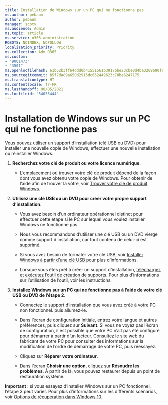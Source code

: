 ```yaml
---
title: Installation de Windows sur un PC qui ne fonctionne pas
ms.author: pebaum
author: pebaum
manager: scotv
ms.audience: Admin
ms.topic: article
ms.service: o365-administration
ROBOTS: NOINDEX, NOFOLLOW
localization_priority: Priority
ms.collection: Adm_O365
ms.custom:
- "9001473"
- "3501"
ms.openlocfilehash: 61b52b3ff64ddd0b41551561b3917bbe23cbe0d4ba3209b90f9079bef2c18225
ms.sourcegitcommit: b5f7da89a650d2915dc652449623c78be6247175
ms.translationtype: HT
ms.contentlocale: fr-FR
ms.lasthandoff: 08/05/2021
ms.locfileid: "54055444"
---
```

# <a name="install-windows-on-a-nonfunctional-pc"></a>Installation de Windows sur un PC qui ne fonctionne pas

Vous pouvez utiliser un support d’installation (clé USB ou DVD) pour installer une nouvelle copie de Windows, effectuer une nouvelle installation ou réinstaller Windows.

1. **Recherchez votre clé de produit ou votre licence numérique**.

    - L’emplacement où trouver votre clé de produit dépend de la façon dont vous avez obtenu votre copie de Windows. Pour obtenir de l’aide afin de trouver la vôtre, voir [Trouver votre clé de produit Windows](https://support.microsoft.com/help/10749/windows-10-find-product-key). 

2. **Utilisez une clé USB ou un DVD pour créer votre propre support d’installation**.

    - Vous avez besoin d’un ordinateur opérationnel distinct pour effectuer cette étape si le PC sur lequel vous voulez installer Windows ne fonctionne pas.

    - Nous vous recommandons d’utiliser une clé USB ou un DVD vierge comme support d’installation, car tout contenu de celui-ci est supprimé.

    - Si vous avez besoin de formater votre clé USB, voir [Installer Windows à partir d’une clé USB](https://docs.microsoft.com/windows-hardware/manufacture/desktop/install-windows-from-a-usb-flash-drive) pour plus d’informations.

    - Lorsque vous êtes prêt à créer un support d’installation, [téléchargez et exécutez l’outil de création de supports](https://www.microsoft.com/software-download/windows10). Pour plus d’informations sur l’utilisation de l’outil, voir les instructions.

3. **Installez Windows sur un PC qui ne fonctionne pas à l’aide de votre clé USB ou DVD de l’étape 2**.

    - Connectez le support d’installation que vous avez créé à votre PC non fonctionnel. puis allumez-le.

    - Dans l’écran de configuration initiale, entrez votre langue et autres préférences, puis cliquez sur **Suivant**. Si vous ne voyez pas l’écran de configuration, il est possible que votre PC n’ait pas été configuré pour démarrer à partir d’un lecteur. Consultez le site web du fabricant de votre PC pour consulter des informations sur la modification de l’ordre de démarrage de votre PC, puis réessayez.

    - Cliquez sur **Réparer votre ordinateur**.

    - Dans l’écran **Choisir une option**, cliquez sur **Résoudre les problèmes**. À partir de là, vous pouvez restaurer depuis un point de restauration système.

**Important** : si vous essayez d’installer Windows sur un PC fonctionnel, l’étape 3 peut varier. Pour plus d’informations sur les différents scénarios, voir [Options de récupération dans Windows 10](https://support.microsoft.com/help/12415/windows-10-recovery-options).
